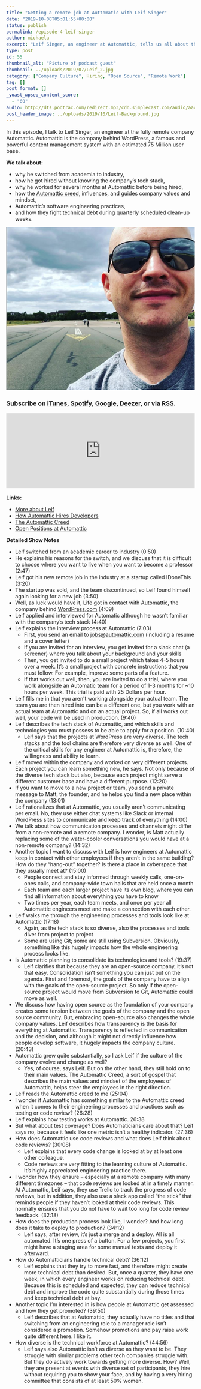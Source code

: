 ```yaml
---
title: "Getting a remote job at Auttomatic with Leif Singer"
date: "2019-10-08T05:01:55+00:00"
status: publish
permalink: /episode-4-leif-singer
author: michaela
excerpt: "Leif Singer, an engineer at Automattic, tells us all about the hiring process of Automattic."
type: post
id: 55
thumbnail_alt: "Picture of podcast guest"
thumbnail: ../uploads/2019/07/Leif_2.jpg
category: ["Company Culture", Hiring, "Open Source", "Remote Work"]
tag: []
post_format: []
_yoast_wpseo_content_score:
  - "60"
audio: http://dts.podtrac.com/redirect.mp3/cdn.simplecast.com/audio/aaca90/aaca909a-e34f-49ae-a86f-f59e4fa807f0/383c4463-3674-4c2d-998a-f92f5dc43c24/leif-singer-ready_tc.mp3
post_header_image: ../uploads/2019/10/Leif-Background.jpg
---
```


In this episode, I talk to Leif Singer, an engineer at the fully remote company Automattic. Automattic is the company behind WordPress, a famous and powerful content management system with an estimated 75 Million user base.

**We talk about:**

- why he switched from academia to industry,
- how he got hired without knowing the company’s tech stack,
- why he worked for several months at Automattic before being hired,
- how the [Automattic creed](https://automattic.com/creed/), influences, and guides company values and mindset,
- Automattic’s software engineering practices,
- and how they fight technical debt during quarterly scheduled clean-up weeks.

![](../uploads/2019/07/Leif_2.jpg)

### Subscribe on [iTunes](https://podcasts.apple.com/at/podcast/software-engineering-unlocked/id1477527378?l=en), [Spotify](https://open.spotify.com/show/2wz1OneBIDXpbBYeuyIsJL?si=2I0R0HuaTLK6RT0f7lDIFg), [Google](https://www.google.com/podcasts?feed=aHR0cHM6Ly9mZWVkcy5zaW1wbGVjYXN0LmNvbS9LMV9tdjBDSg%3D%3D), [Deezer](https://www.deezer.com/show/465682), or via [RSS](https://www.software-engineering-unlocked.com/subscribe/).

<iframe frameborder="no" height="200px" scrolling="no" seamless="" src="https://player.simplecast.com/383c4463-3674-4c2d-998a-f92f5dc43c24?dark=false" width="100%"></iframe>

**Links:**

- [More about Leif](https://leif.me)
- [How Automattic Hires Developers](https://automattic.com/work-with-us/how-we-hire-developers/)
- [The Automattic Creed](https://automattic.com/creed/)
- [Open Positions at Automattic](https://automattic.com/work-with-us/#open-positions)

**Detailed Show Notes**

- Leif switched from an academic career to industry (0:50)
- He explains his reasons for the switch, and we discuss that it is difficult to choose where you want to live when you want to become a professor (2:47)
- Leif got his new remote job in the industry at a startup called IDoneThis (3:20)
- The startup was sold, and the team discontinued, so Leif found himself again looking for a new job (3:50)
- Well, as luck would have it, Life got in contact with Automattic, the company behind [WordPress.com](https://wordpress.com/) (4:09)
- Leif applied and interviewed for Automatic although he wasn’t familiar with the company’s tech stack (4:40)
- Leif explains the interview process at Automattic (7:03)
  - First, you send an email to jobs@automattic.com (including a resume and a cover letter)
  - If you are invited for an interview, you get invited for a slack chat (a screener) where you talk about your background and your skills
  - Then, you get invited to do a small project which takes 4-5 hours over a week. It’s a small project with concrete instructions that you must follow. For example, improve some parts of a feature.
  - If that works out well, then, you are invited to do a trial, where you work alongside an Automatic team for a period of 1-3 months for ~10 hours per week. This trial is paid with 25 Dollars per hour.
- Leif fills me in that you aren’t working alongside your actual team. The team you are then hired into can be a different one, but you work with an actual team at Automattic and on an actual project. So, if all works out well, your code will be used in production. (9:40)
- Leif describes the tech stack of Automattic, and which skills and technologies you must possess to be able to apply for a position. (10:40)
  - Leif says that the projects at WordPress are very diverse. The tech stacks and the tool chains are therefore very diverse as well. One of the critical skills for any engineer at Automattic is, therefore, the willingness and ability to learn.
- Leif moved within the company and worked on very different projects. Each project you can learn something new, he says. Not only because of the diverse tech stack but also, because each project might serve a different customer base and have a different purpose. (12:20)
- If you want to move to a new project or team, you send a private message to Matt, the founder, and he helps you find a new place within the company (13:01)
- Leif rationalizes that at Automattic, you usually aren’t communicating per email. No, they use either chat systems like Slack or internal WordPress sites to communicate and keep track of everything (14:00)
- We talk about how communication processes and channels might differ from a non-remote and a remote company. I wonder, is Matt actually replacing some of the water-cooler conversations you would have at a non-remote company? (14:32)
- Another topic I want to discuss with Leif is how engineers at Automattic keep in contact with other employees if they aren’t in the same building? How do they “hang-out” together? Is there a place in cyberspace that they usually meet at? (15:00)
  - People connect and stay informed through weekly calls, one-on-ones calls, and company-wide town halls that are held once a month
  - Each team and each larger project have its own blog, where you can find all information about everything you have to know
  - Two times per year, each team meets, and once per year all Automattic engineers meet and make a connection with each other.
- Leif walks me through the engineering processes and tools look like at Automattic (17:18)
  - Again, as the tech stack is so diverse, also the processes and tools diver from project to project
  - Some are using Git; some are still using Subversion. Obviously, something like this hugely impacts how the whole engineering process looks like.
- Is Automattic planning to consolidate its technologies and tools? (19:37)
  - Leif clarifies that because they are an open-source company, it’s not that easy. Consolidation isn’t something you can just put on the agenda. First and foremost, the goals of the company have to align with the goals of the open-source project. So only if the open-source project would move from Subversion to Git, Automattic could move as well.
- We discuss how having open source as the foundation of your company creates some tension between the goals of the company and the open source community. But, embracing open-source also changes the whole company values. Leif describes how transparency is the basis for everything at Automattic. Transparency is reflected in communication and the decision, and although it might not directly influence how people develop software, it hugely impacts the company culture. (20:43)
- Automattic grew quite substantially, so I ask Leif if the culture of the company evolve and change as well?
  - Yes, of course, says Leif. But on the other hand, they still hold on to their main values. The Automattic Creed, a sort of gospel that describes the main values and mindset of the employees of Automattic, helps steer the employees in the right direction.
- Leif reads the Automattic creed to me (25:04)
- I wonder if Automattic has something similar to the Automattic creed when it comes to their engineering processes and practices such as testing or code review? (26:28)
- Leif explains how testing works at Automattic. 26:38
- But what about test coverage? Does Automaticians care about that? Leif says no, because it feels like one metric isn’t a healthy indicator. (27:36)
- How does Automattic use code reviews and what does Leif think about code reviews? (30:08)
  - Leif explains that every code change is looked at by at least one other colleague.
  - Code reviews are very fitting to the learning culture of Automattic. It’s highly appreciated engineering practice there.
- I wonder how they ensure – especially at a remote company with many different timezones – that code reviews are looked at in a timely manner. At Automattic, Leif says, they use Trello to track the progress of code reviews, but in addition, they also use a slack app called “the stick” that reminds people if they haven’t looked at their code reviews. This normally ensures that you do not have to wait too long for code review feedback. (32:18)
- How does the production process look like, I wonder? And how long does it take to deploy to production? (34:12)
  - Leif says, after review, it’s just a merge and a deploy. All is all automated. It’s one press of a button. For a few projects, you first might have a staging area for some manual tests and deploy it afterward.
- How do Automatticians handle technical debt? (36:12)
  - Leif explains that they try to move fast, and therefore might create more technical debt than desired. But, once a quarter, they have one week, in which every engineer works on reducing technical debt. Because this is scheduled and expected, they can reduce technical debt and improve the code quite substantially during those times and keep technical debt at bay.
- Another topic I’m interested in is how people at Automattic get assessed and how they get promoted? (39:50)
  - Leif describes that at Automattic, they actually have no titles and that switching from an engineering role to a manager role isn’t considered a promotion. Somehow promotions and pay raise work quite different here. I like it.
- How diverse is the technical workforce at Automattic? (44:56)
  - Leif says also Automattic isn’t as diverse as they want to be. They struggle with similar problems other tech companies struggle with. But they do actively work towards getting more diverse. How? Well, they are present at events with diverse set of participants, they hire without requiring you to show your face, and by having a very hiring committee that consists of at least 50% women.
